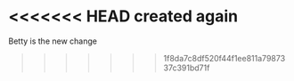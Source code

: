 <<<<<<< HEAD
created again
=======
Betty is the new change
>>>>>>> 1f8da7c8df520f44f1ee811a7987337c391bd71f
